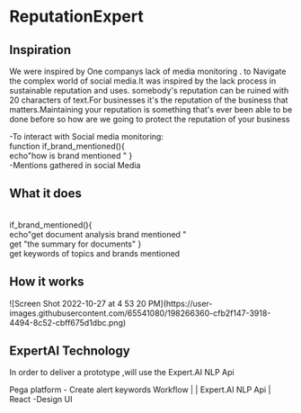 # ReputationExpert

<h2>Inspiration</h2>

We were inspired by One companys lack of media monitoring .   to Navigate the complex world of social media.It was inspired by  the lack   process in  sustainable reputation and uses. somebody's reputation can be ruined with 20 characters of text.For businesses it's the reputation of the business that matters.Maintaining your reputation is something that's ever been able to be done before so how are we going to protect the reputation of your business

-To interact with Social media monitoring: <br/>
function if_brand_mentioned(){
 <br/>  echo"how is brand mentioned "
}<br/>
-Mentions gathered in social Media 

<h2>What it does</h2> <br/>
 if_brand_mentioned(){
<br/> echo"get document analysis brand mentioned "
 <br/>get "the summary for  documents"
} <br/>
 get keywords of topics  and brands mentioned  
 
 <h2>How it works </h2>
 ![Screen Shot 2022-10-27 at 4 53 20 PM](https://user-images.githubusercontent.com/65541080/198266360-cfb2f147-3918-4494-8c52-cbff675d1dbc.png)

 
  <h2>ExpertAI Technology</h2>
In order to deliver a prototype ,will use the Expert.AI NLP Api

Pega platform - Create alert keywords Workflow |
| Expert.AI NLP Api 
| React -Design UI
